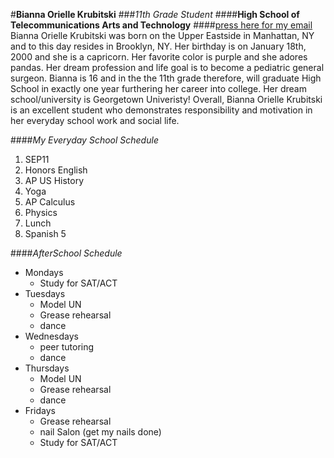 #**Bianna Orielle Krubitski**
###_11th Grade Student_
####**High School of Telecommunications Arts and Technology**
####[press here for my email](biannak6288@hstat.org)
Bianna Orielle Krubitski was born on the Upper Eastside in Manhattan, NY and to this day resides in Brooklyn, NY. Her birthday is on January 18th, 2000 and she is a capricorn. Her favorite color is purple and she adores pandas. Her dream profession and life goal is to become a pediatric general surgeon. Bianna is 16 and in the the 11th grade therefore, will graduate High School in exactly one year furthering her career into college. Her dream school/university is Georgetown Univeristy! Overall, Bianna Orielle Krubitski is an excellent student who demonstrates responsibility and motivation in her everyday school work and social life.  


####_My Everyday School Schedule_        



1. SEP11
2. Honors English 
3. AP US History 
4. Yoga 
5. AP Calculus 
6. Physics 
7. Lunch 
8. Spanish 5

####_AfterSchool Schedule_                                    
* Mondays
    * Study for SAT/ACT
* Tuesdays
    * Model UN
    * Grease rehearsal
    * dance
* Wednesdays
    * peer tutoring
    * dance
* Thursdays
    * Model UN
    * Grease rehearsal
    * dance
* Fridays
    * Grease rehearsal
    * nail Salon (get my nails done)
    * Study for SAT/ACT
    